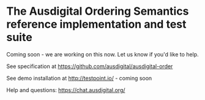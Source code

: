 # The Ausdigital Ordering Semantics reference implementation and test suite

Coming soon - we are working on this now.  Let us know if you'd like to help.

See specification at https://github.com/ausdigital/ausdigital-order

See demo installation at http://testpoint.io/ - coming soon

Help and questions: https://chat.ausdigital.org/
